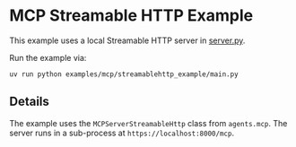 # MCP Streamable HTTP Example

This example uses a local Streamable HTTP server in [server.py](server.py).

Run the example via:

```
uv run python examples/mcp/streamablehttp_example/main.py
```

## Details

The example uses the `MCPServerStreamableHttp` class from `agents.mcp`. The server runs in a sub-process at `https://localhost:8000/mcp`.